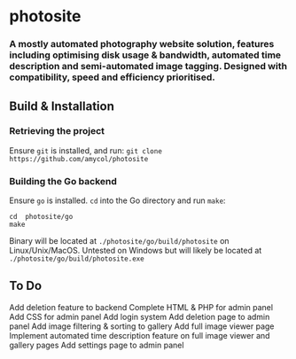 
# photosite
### A mostly automated photography website solution, features including optimising disk usage & bandwidth, automated time description and semi-automated image tagging. Designed with compatibility, speed and efficiency prioritised. 
## Build & Installation
### Retrieving the project
Ensure `git` is installed, and run:
`git clone https://github.com/amycol/photosite`
### Building the Go backend
Ensure `go` is installed.
`cd` into the Go directory and run `make`:
```shell
cd  photosite/go
make
```
Binary will be located at `./photosite/go/build/photosite` on Linux/Unix/MacOS. Untested on Windows but will likely be located at `./photosite/go/build/photosite.exe`


## To Do
Add deletion feature to backend 
Complete HTML & PHP for admin panel
Add CSS for admin panel 
Add login system
Add deletion page to admin panel
Add image filtering & sorting to gallery
Add full image viewer page 
Implement automated time description feature on full image viewer and gallery pages
Add settings page to admin panel